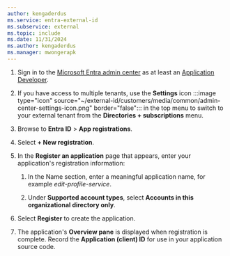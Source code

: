 ```yaml
---
author: kengaderdus
ms.service: entra-external-id
ms.subservice: external
ms.topic: include
ms.date: 11/31/2024
ms.author: kengaderdus
ms.manager: mwongerapk
---
```


1. Sign in to the [Microsoft Entra admin center](https://entra.microsoft.com) as at least an [Application Developer](~/identity/role-based-access-control/permissions-reference.md#application-developer).

1. If you have access to multiple tenants, use the **Settings** icon :::image type="icon" source="~/external-id/customers/media/common/admin-center-settings-icon.png" border="false"::: in the top menu to switch to your external tenant from the **Directories + subscriptions** menu. 

1. Browse to **Entra ID** > **App registrations**.

1. Select **+ New registration**.

1. In the **Register an application** page that appears, enter your application's registration information:

    1. In the Name section, enter a meaningful application name, for example *edit-profile-service*.

    1. Under **Supported account types**, select **Accounts in this organizational directory only**.

1. Select **Register** to create the application.

1. The application's **Overview pane** is displayed when registration is complete. Record the **Application (client) ID** for use in your application source code.